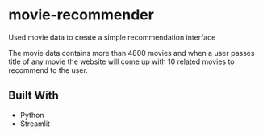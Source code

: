 # movie-recommender
Used movie data to create a simple recommendation interface


The movie data contains more than 4800 movies and when a user passes title of any movie
the website will come up with 10 related movies to recommend to the user.

## Built With

- Python
- Streamlit